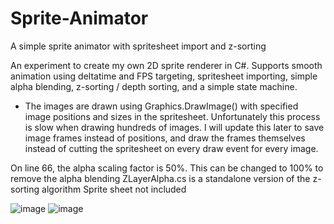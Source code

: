 # Sprite-Animator
A simple sprite animator with spritesheet import and z-sorting

An experiment to create my own 2D sprite renderer in C#. Supports smooth animation using deltatime and FPS targeting, spritesheet importing, simple alpha blending, z-sorting / depth sorting, and a simple state machine.

* The images are drawn using Graphics.DrawImage() with specified image positions and sizes in the spritesheet. Unfortunately this process is slow when drawing hundreds of images. I will update this later to save image frames instead of positions, and draw the frames themselves instead of cutting the spritesheet on every draw event for every image.

On line 66, the alpha scaling factor is 50%. This can be changed to 100% to remove the alpha blending
ZLayerAlpha.cs is a standalone version of the z-sorting algorithm
Sprite sheet not included

![image](https://user-images.githubusercontent.com/61665584/140416682-0f2d0550-e895-430e-8fc7-009622fd0c1c.png)
![image](https://user-images.githubusercontent.com/61665584/140416771-0adbbb92-7ac9-451c-8df4-9b270289a9db.png)
